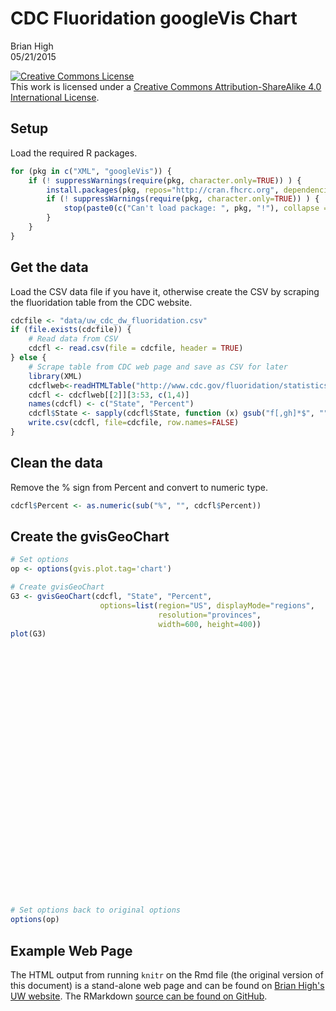 # CDC Fluoridation googleVis Chart
Brian High  
05/21/2015  

<a rel="license" href="http://creativecommons.org/licenses/by-sa/4.0/"><img alt="Creative Commons License" style="border-width:0" src="https://i.creativecommons.org/l/by-sa/4.0/88x31.png" /></a><br />This work is licensed under a <a rel="license" href="http://creativecommons.org/licenses/by-sa/4.0/">Creative Commons Attribution-ShareAlike 4.0 International License</a>.

## Setup

Load the required R packages.


```r
for (pkg in c("XML", "googleVis")) {
    if (! suppressWarnings(require(pkg, character.only=TRUE)) ) {
        install.packages(pkg, repos="http://cran.fhcrc.org", dependencies=TRUE)
        if (! suppressWarnings(require(pkg, character.only=TRUE)) ) {
            stop(paste0(c("Can't load package: ", pkg, "!"), collapse = ""))
        }
    }
}
```

## Get the data

Load the CSV data file if you have it, otherwise create the CSV by scraping the 
fluoridation table from the CDC website.


```r
cdcfile <- "data/uw_cdc_dw_fluoridation.csv"
if (file.exists(cdcfile)) {
    # Read data from CSV
    cdcfl <- read.csv(file = cdcfile, header = TRUE)
} else {
    # Scrape table from CDC web page and save as CSV for later
    library(XML)
    cdcflweb<-readHTMLTable("http://www.cdc.gov/fluoridation/statistics/2012stats.htm")
    cdcfl <- cdcflweb[[2]][3:53, c(1,4)]
    names(cdcfl) <- c("State", "Percent")
    cdcfl$State <- sapply(cdcfl$State, function (x) gsub("f[,gh]*$", "", x))
    write.csv(cdcfl, file=cdcfile, row.names=FALSE)
}
```

## Clean the data

Remove the % sign from Percent and convert to numeric type.


```r
cdcfl$Percent <- as.numeric(sub("%", "", cdcfl$Percent))
```

## Create the gvisGeoChart


```r
# Set options
op <- options(gvis.plot.tag='chart')

# Create gvisGeoChart
G3 <- gvisGeoChart(cdcfl, "State", "Percent",
                    options=list(region="US", displayMode="regions",
                                 resolution="provinces",
                                 width=600, height=400))
plot(G3)
```

<!-- GeoChart generated in R 3.1.2 by googleVis 0.5.8 package -->
<!-- Thu May 21 23:17:41 2015 -->


<!-- jsHeader -->
<script type="text/javascript">
 
// jsData 
function gvisDataGeoChartIDc587681bbc () {
var data = new google.visualization.DataTable();
var datajson =
[
 [
 "Alabama",
78.4 
],
[
 "Alaska",
52.9 
],
[
 "Arizona",
57.8 
],
[
 "Arkansas",
66.9 
],
[
 "California",
63.7 
],
[
 "Colorado",
72.4 
],
[
 "Connecticut",
90.3 
],
[
 "Delaware",
86.3 
],
[
 "District of Columbia",
100 
],
[
 "Florida",
78 
],
[
 "Georgia",
96.3 
],
[
 "Hawaii",
10.8 
],
[
 "Idaho",
36.1 
],
[
 "Illinois",
98.5 
],
[
 "Indiana",
94.8 
],
[
 "Iowa",
92 
],
[
 "Kansas",
63.6 
],
[
 "Kentucky",
99.9 
],
[
 "Louisiana",
43.4 
],
[
 "Maine",
79.4 
],
[
 "Maryland",
97.2 
],
[
 "Massachusetts",
70.4 
],
[
 "Michigan",
90.2 
],
[
 "Minnesota",
98.8 
],
[
 "Mississippi",
58.2 
],
[
 "Missouri",
76.4 
],
[
 "Montana",
32 
],
[
 "Nebraska",
71.2 
],
[
 "Nevada",
73.5 
],
[
 "New Hampshire",
46 
],
[
 "New Jersey",
14.6 
],
[
 "New Mexico",
77 
],
[
 "New York",
71.8 
],
[
 "North Carolina",
87.5 
],
[
 "North Dakota",
96.7 
],
[
 "Ohio",
92.2 
],
[
 "Oklahoma",
70.1 
],
[
 "Oregon",
22.6 
],
[
 "Pennsylvania",
54.6 
],
[
 "Rhode Island",
83.9 
],
[
 "South Carolina",
93.8 
],
[
 "South Dakota",
93.6 
],
[
 "Tennessee",
89.7 
],
[
 "Texas",
79.6 
],
[
 "Utah",
51.7 
],
[
 "Vermont",
56.1 
],
[
 "Virginia",
96 
],
[
 "Washington",
63.6 
],
[
 "West Virginia",
91.1 
],
[
 "Wisconsin",
89.4 
],
[
 "Wyoming",
43.6 
] 
];
data.addColumn('string','State');
data.addColumn('number','Percent');
data.addRows(datajson);
return(data);
}
 
// jsDrawChart
function drawChartGeoChartIDc587681bbc() {
var data = gvisDataGeoChartIDc587681bbc();
var options = {};
options["width"] =    600;
options["height"] =    400;
options["region"] = "US";
options["displayMode"] = "regions";
options["resolution"] = "provinces";

    var chart = new google.visualization.GeoChart(
    document.getElementById('GeoChartIDc587681bbc')
    );
    chart.draw(data,options);
    

}
  
 
// jsDisplayChart
(function() {
var pkgs = window.__gvisPackages = window.__gvisPackages || [];
var callbacks = window.__gvisCallbacks = window.__gvisCallbacks || [];
var chartid = "geochart";
  
// Manually see if chartid is in pkgs (not all browsers support Array.indexOf)
var i, newPackage = true;
for (i = 0; newPackage && i < pkgs.length; i++) {
if (pkgs[i] === chartid)
newPackage = false;
}
if (newPackage)
  pkgs.push(chartid);
  
// Add the drawChart function to the global list of callbacks
callbacks.push(drawChartGeoChartIDc587681bbc);
})();
function displayChartGeoChartIDc587681bbc() {
  var pkgs = window.__gvisPackages = window.__gvisPackages || [];
  var callbacks = window.__gvisCallbacks = window.__gvisCallbacks || [];
  window.clearTimeout(window.__gvisLoad);
  // The timeout is set to 100 because otherwise the container div we are
  // targeting might not be part of the document yet
  window.__gvisLoad = setTimeout(function() {
  var pkgCount = pkgs.length;
  google.load("visualization", "1", { packages:pkgs, callback: function() {
  if (pkgCount != pkgs.length) {
  // Race condition where another setTimeout call snuck in after us; if
  // that call added a package, we must not shift its callback
  return;
}
while (callbacks.length > 0)
callbacks.shift()();
} });
}, 100);
}
 
// jsFooter
</script>
 
<!-- jsChart -->  
<script type="text/javascript" src="https://www.google.com/jsapi?callback=displayChartGeoChartIDc587681bbc"></script>
 
<!-- divChart -->
  
<div id="GeoChartIDc587681bbc" 
  style="width: 600; height: 400;">
</div>

```r
# Set options back to original options
options(op)
```

## Example Web Page

The HTML output from running `knitr` on the Rmd file (the original version of 
this document) is a stand-alone web page and can be found on 
[Brian High's UW website](http://staff.washington.edu/high/fluoridation/cdc-fl-example.html). 
The RMarkdown [source can be found on GitHub](https://github.com/brianhigh/wa-water-quality/blob/master/wa_medicaid_dental_expenses_by_county_heatmap.Rmd).
